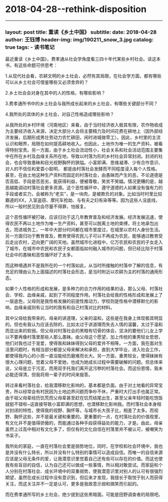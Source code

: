 # 2018-04-28--rethink-disposition

***

### layout: post title: 重读《乡土中国》 subtitle: date: 2018-04-28 author: 王钰博 header-img: img/190211\_snow\_3.jpg catalog: true tags: - 读书笔记

最近重读《乡土中国》，费孝通从社会学角度看三四十年代某些乡村社会。读这本书，有这些命题可供思考：

1.从现代社会看，农耕文明的乡土社会，必然有其局限，在社会学方面，都有哪些可以从乡土社会可借鉴哪些又必须舍弃的？

2.乡土社会会对身在其中的人的性格，有哪些影响？

3.费孝通所书中的乡土社会与我所成长起来的乡土社会，有哪些关键部分不同？

4.我所处的具体的乡土社会，对自己性格造成哪些影响？

从我所处的乡村环境（河南地区）来看，由于当时经济收入极其有限，农作物收成为主要经济收入来源，决定大部分人会将主要精力及时间花费在耕地上（因外部经济发展，后期形成男壮劳动力农忙耕田，闲时进城做零工）。因此，乡村里的主流认识和眼界，局限在如何提高耕地收入。也因此，土地作为唯一的生产资料，被看得特别宝贵。另一方面，由于乡土社会流动性小，社会关系和社会活动范围主要集中在所在乡村及血缘关系所在地，导致以村落为形的乡村社会异常封闭。封闭的社会，也会导致愚昧和目光视野胸怀的狭隘。小富即满、思维凝滞、少有合作意识、对人的不信任和爱耍小聪明， 都是由村落社会发酵而不同程度浸入每个人性格。甚至，在由土地这种生产资料而固定的村落社会，由愚昧而产生的恶，不论道德是否高低、手段是否恶劣，能获得利益，便被尊敬，笑贫不笑娼。情况更糟的是，越恶越能调动村落社会更多资源。这个恶性循环中，遵守道德的人如果没有强有力的手段或者实力，会被称为“老实”，是一块肉，是被欺负的对象。比如当时村里比较霸道的XX，入室盗窃、摩托车抢劫、与有夫之妇有染等等。因为这些人没底线，所以一般村民见到会尽量不得罪，怕报复。

这个恶性循环被打破，应该归功于这几年教育普及和经济发展。经济发展迅速，使得农民不再以土地作为唯一生产资料，甚至可以脱离土地的束缚，将土地承包出去，而进城务工，一年中大部分时间都在城市里度过，在城里以农村人身份生活。另一方面归功于教育普及，教育使得农民儿子可以不再成为农民，能够通过教育受后走出农村，迈向更广阔的天地。虽然城市化进程中，亿万农民和农民的子女走入了城市，在城市中农民和农民子女都面临如何融入城市的问题，但已经比陷于村落社会中的愚昧和恶性循环好了太多。

而这种境遇并不是我所在的一个村落如此，从当时所接触的村落中了解的信息，有充足的理由认为上面描述的村落社会形态，是当时附近以农耕为主的村落的通用形态。

如果个人性格的形成和发展，是多种力的合力作用的结果的话，那么父母、村落社会、学校、血缘亲戚，起到了不同程度作用。村落社会给我的性格形成和发展上了一层底色，父母则是我性格发展的前提性推动力，学校则是性格中潜移默化的影响，血缘亲戚则有让当时的我有和自己村落对比的材料。

其中父母给我带来的，母亲的讲道理，父亲的温和，这些是在我身上体现极其明显的。但也有我认为应该去除的，比如太过于讲道理而失去人情的温馨，太过于温和而显出来的软弱。但父母对村落社会的黑暗有切骨的体会，坚决的要他们儿女上学以不要再像村落里那些人那么愚昧。由父母这个愿望，加上传统的重男轻女思想，他们对我也过于宠爱，使得我和妹妹得到父母的爱并不相等。一方面，我在面对生活里问题时，有相当部分都是父母来解决和承担，直到大学毕业，进入社会工作，都使得我内心的小孩一直没能经历磨难而长大。另一方面，重男轻女，使得妹妹有很大心理问题，觉着父母不爱她，也成为她成长过程中需要破解的问题。但总体来说，父母是立于污泥，而用双手托我们离开这污秽的村落社会。而这份恩情，我未必能还得清，但我将用一辈子的时间来报答。

转过来看村落社会，给我潜移默化影响的，基本都是负面。由于对土地看的异常宝贵，所以经常会有村民因为土地边界问题而争吵不休，严重时大打出手也属正常。由于祖父母辈经历饥荒而父母辈甚至赶在饥荒结尾出生，甚至父亲年轻时能吃饱饭就挺不错啦\~这直接导致小富即满的思想，也潜移默化影响我。而村落社会本身相对封闭的特性，使得我的视野、胸怀等，与城市长大孩子比，相差了太多。而视野、胸怀这些，并不是最关键和重要的。更重要的一点，在村落社会的价值观里，有文化并不是值得骄傲的，而能通过各种手段获得益处的能力，才是。由此，母亲虽然上过高中相对有文化多了，但仅有的文化自信在村落里并不被认可，被嘲笑为书呆子。

我所处的家庭，一直在村落社会里是弱势地位，同时，在学校和社会环境中，我也是并没有什么特长，所以并没有什么特别的事情可以造成自信。而唯一的自信来源应该是父母无条件的爱，让我潜意识里觉着自己还有些可以存在的价值。而这也使我有些盲目的自信，认为自己还可以做成一些事情，所以相对敢尝试。而家庭和个人分别在村落社会、成长环境中的双重弱势，使我潜意识里对别人的认可有很强烈期望，虽然在成长过程中没有意识到，但后来才发现，我擅长于取悦于别人而获得关注，而这关注并不一定是认可，更多是我故意示弱和搞笑而引起的。

而在费孝通所写的乡土社会，绝少提到这些黑暗面。可能是田野调查者的局限吧。
